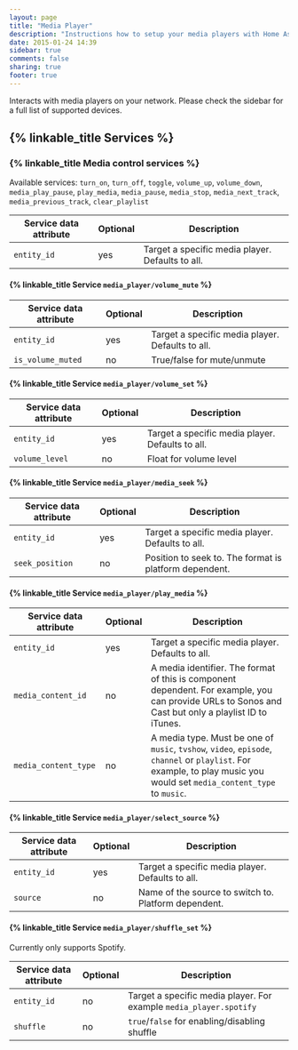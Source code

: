 ```yaml
---
layout: page
title: "Media Player"
description: "Instructions how to setup your media players with Home Assistant."
date: 2015-01-24 14:39
sidebar: true
comments: false
sharing: true
footer: true
---
```


Interacts with media players on your network. Please check the sidebar for a full list of supported devices.

## {% linkable_title Services %}

### {% linkable_title Media control services %}
Available services: `turn_on`, `turn_off`, `toggle`, `volume_up`, `volume_down`, `media_play_pause`, `play_media`, `media_pause`, `media_stop`, `media_next_track`, `media_previous_track`, `clear_playlist`

| Service data attribute | Optional | Description                                      |
| ---------------------- | -------- | ------------------------------------------------ |
| `entity_id`            |      yes | Target a specific media player. Defaults to all. |

#### {% linkable_title Service `media_player/volume_mute` %}

| Service data attribute | Optional | Description                                      |
|------------------------|----------|--------------------------------------------------|
| `entity_id`            |      yes | Target a specific media player. Defaults to all. |
| `is_volume_muted`      |       no | True/false for mute/unmute                       |

#### {% linkable_title Service `media_player/volume_set` %}

| Service data attribute | Optional | Description                                      |
|------------------------|----------|--------------------------------------------------|
| `entity_id`            |      yes | Target a specific media player. Defaults to all. |
| `volume_level`         |       no | Float for volume level                           |

#### {% linkable_title Service `media_player/media_seek` %}

| Service data attribute | Optional | Description                                            |
|------------------------|----------|--------------------------------------------------------|
| `entity_id`            |      yes | Target a specific media player. Defaults to all.       |
| `seek_position`        |       no | Position to seek to. The format is platform dependent. |

#### {% linkable_title Service `media_player/play_media` %}

| Service data attribute | Optional | Description                                                                                                                                                            |
| -----------------------| -------- | ---------------------------------------------------------------------------------------------------------------------------------------------------------------------- |
| `entity_id`            |      yes | Target a specific media player. Defaults to all.                                                                                                                       |
| `media_content_id`     |       no | A media identifier. The format of this is component dependent. For example, you can provide URLs to Sonos and Cast but only a playlist ID to iTunes.                   |
| `media_content_type`   |       no | A media type. Must be one of `music`, `tvshow`, `video`, `episode`, `channel` or `playlist`. For example, to play music you would set `media_content_type` to `music`. |

#### {% linkable_title Service `media_player/select_source` %}

| Service data attribute | Optional | Description                                          |
| ---------------------- | -------- | ---------------------------------------------------- |
| `entity_id`            |      yes | Target a specific media player. Defaults to all.     |
| `source`               |       no | Name of the source to switch to. Platform dependent. |

#### {% linkable_title Service `media_player/shuffle_set` %}
Currently only supports Spotify.

| Service data attribute | Optional | Description                                          |
| ---------------------- | -------- | ---------------------------------------------------- |
| `entity_id`            |       no | Target a specific media player. For example `media_player.spotify`|
| `shuffle`              |       no | `true`/`false` for enabling/disabling shuffle            |


